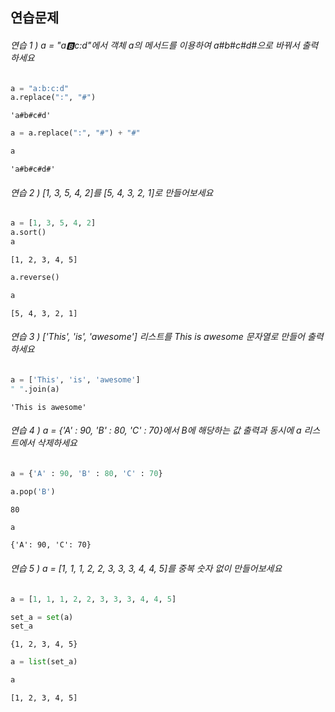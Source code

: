 
## 연습문제

###### 연습 1 )  a = "a:b:c:d"에서 객체 a의 메서드를 이용하여 a#b#c#d#으로 바꿔서 출력하세요


```python
a = "a:b:c:d"
a.replace(":", "#")
```




    'a#b#c#d'




```python
a = a.replace(":", "#") + "#"
```


```python
a
```




    'a#b#c#d#'



###### 연습 2 ) [1, 3, 5, 4, 2]를 [5, 4, 3, 2, 1]로 만들어보세요


```python
a = [1, 3, 5, 4, 2]
a.sort()
a
```




    [1, 2, 3, 4, 5]




```python
a.reverse()
```


```python
a
```




    [5, 4, 3, 2, 1]



###### 연습 3 ) ['This', 'is', 'awesome'] 리스트를 This is awesome 문자열로 만들어 출력하세요


```python
a = ['This', 'is', 'awesome']
" ".join(a)
```




    'This is awesome'



###### 연습 4 )  a = {'A' : 90, 'B' : 80, 'C' : 70}에서 B에 해당하는 값 출력과 동시에 a 리스트에서 삭제하세요


```python
a = {'A' : 90, 'B' : 80, 'C' : 70}
```


```python
a.pop('B')
```




    80




```python
a
```




    {'A': 90, 'C': 70}



###### 연습 5 ) a = [1, 1, 1, 2, 2, 3, 3, 3, 4, 4, 5]를 중복 숫자 없이 만들어보세요


```python
a = [1, 1, 1, 2, 2, 3, 3, 3, 4, 4, 5]
```


```python
set_a = set(a)
set_a
```




    {1, 2, 3, 4, 5}




```python
a = list(set_a)
```


```python
a
```




    [1, 2, 3, 4, 5]


